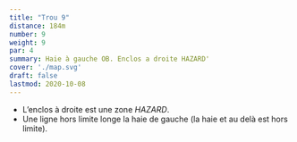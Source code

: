 ```yaml
---
title: "Trou 9"
distance: 184m
number: 9
weight: 9
par: 4
summary: Haie à gauche OB. Enclos a droite HAZARD'
cover: './map.svg'
draft: false
lastmod: 2020-10-08
---
```



- L’enclos à droite est une zone _HAZARD_.
- Une ligne hors limite longe la haie de gauche (la haie et au delà est hors limite).
